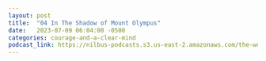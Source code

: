 ```yaml
---
layout: post
title:  "04 In The Shadow of Mount Olympus"
date:   2023-07-09 06:04:00 -0500
categories: courage-and-a-clear-mind
podcast_link: https://nilbus-podcasts.s3.us-east-2.amazonaws.com/the-well-trained-mind/Courage%20and%20a%20Clear%20Mind/04%20In%20The%20Shadow%20of%20Mount%20Olympus.mp3
---
```

